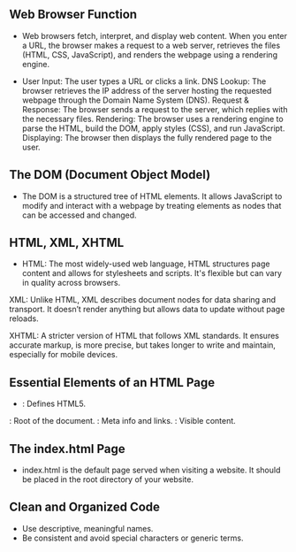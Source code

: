 ## Web Browser Function
- Web browsers fetch, interpret, and display web content. When you enter a URL, the browser makes a request to a web server, retrieves the files (HTML, CSS, JavaScript), and renders the webpage using a rendering engine.
  
- User Input: The user types a URL or clicks a link.
DNS Lookup: The browser retrieves the IP address of the server hosting the requested webpage through the Domain Name System (DNS).
Request & Response: The browser sends a request to the server, which replies with the necessary files.
Rendering: The browser uses a rendering engine to parse the HTML, build the DOM, apply styles (CSS), and run JavaScript.
Displaying: The browser then displays the fully rendered page to the user.

## The DOM (Document Object Model)
- The DOM is a structured tree of HTML elements. It allows JavaScript to modify and interact with a webpage by treating elements as nodes that can be accessed and changed.
  
## HTML, XML, XHTML
- HTML: The most widely-used web language, HTML structures page content and allows for stylesheets and scripts. It's flexible but can vary in quality across browsers.
  
XML: Unlike HTML, XML describes document nodes for data sharing and transport. It doesn’t render anything but allows data to update without page reloads.

XHTML: A stricter version of HTML that follows XML standards. It ensures accurate markup, is more precise, but takes longer to write and maintain, especially for mobile devices.

## Essential Elements of an HTML Page
- <!DOCTYPE html>: Defines HTML5.
<html>: Root of the document.
<head>: Meta info and links.
<body>: Visible content.

## The index.html Page
- index.html is the default page served when visiting a website. It should be placed in the root directory of your website.

## Clean and Organized Code
- Use descriptive, meaningful names.
- Be consistent and avoid special characters or generic terms.

